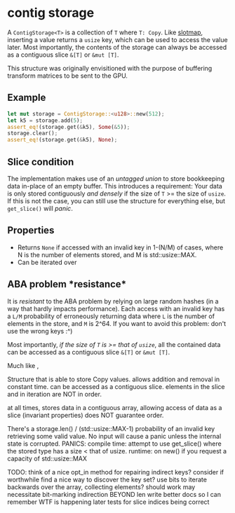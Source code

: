 # contig storage

A `ContigStorage<T>` is a collection of `T` where `T: Copy`. Like [slotmap](https://crates.io/crates/slotmap),
inserting a value returns a `usize` key, which can be used to access the value later. Most importantly, the contents of the storage can always be accessed as a contiguous slice `&[T]` or `&mut [T]`. 

This structure was originally envisitioned with the purpose of buffering transform matrices to be sent to the GPU.

## Example
```rust
let mut storage = ContigStorage::<u128>::new(512);
let k5 = storage.add(5);
assert_eq!(storage.get(&k5), Some(&5));
storage.clear();
assert_eq!(storage.get(&k5), None);
```

## Slice condition

The implementation makes use of an _untagged union_ to store bookkeeping data in-place of an empty buffer. This introduces a requirement: Your data is only stored contiguously _and densely_ if the size of `T` >= the size of `usize`. If this is not the case, you can still use the structure for everything else, but `get_slice()` will *panic*.

## Properties

* Returns `None` if accessed with an invalid key in 1-(N/M) of cases, where N is the number of elements stored, and M is std::usize::MAX. 
* Can be iterated over  

## ABA problem \*resistance\*

It is _resistant_ to the ABA problem by relying on large random hashes (in a way that hardly impacts performance). Each access with an invalid key has a `L/M` probability of erroneously returning data where `L` is the number of elements in the store, and `M` is 2^64. If you want to avoid this problem: don't use the wrong keys :^)


Most importantly, _if the size of `T` is >= that of `usize`_, all the contained data can be accessed as a contiguous slice `&[T]` or `&mut [T]`. 

Much like , 


Structure that is able to store Copy values.
allows addition and removal in constant time.
can be accessed as a contiguous slice.
elements in the slice and in iteration are NOT in order.


at all times, stores data in a contiguous array, allowing access of data as a slice (invariant properties)
does NOT guarantee order.


There's a storage.len() / (std::usize::MAX-1) probability of an invalid key retrieving some valid value.
No input will cause a panic unless the internal state is corrupted.
PANICS:
	compile time: attempt to use get_slice() where the stored type has a size < that of usize.
	runtime: on new() if you request a capacity of std::usize::MAX


TODO:
think of a nice opt_in method for repairing indirect keys? consider if worthwhile
find a nice way to discover the key set? use bits to iterate backwards over the array, collecting elements? should work
	may necessitate bit-marking indirection BEYOND len
write better docs so I can remember WTF is happening later
tests for slice indices being correct